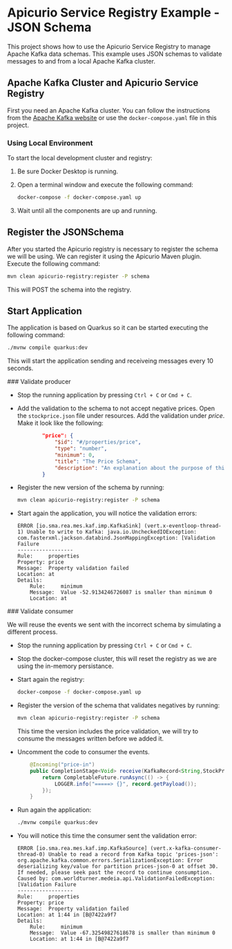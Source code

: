 # Apicurio Service Registry Example - JSON Schema

This project shows how to use the Apicurio Service Registry to manage Apache Kafka data schemas. This example uses JSON schemas to validate messages to and from a local Apache Kafka cluster.

## Apache Kafka Cluster and Apicurio Service Registry

First you need an Apache Kafka cluster. You can follow the instructions from the [Apache Kafka website](https://kafka.apache.org/quickstart) or use the `docker-compose.yaml` file in this project.

### Using Local Environment

To start the local development cluster and registry:

1. Be sure Docker Desktop is running.
1. Open a terminal window and execute the following command:

    ```bash
    docker-compose -f docker-compose.yaml up
    ```

1. Wait until all the components are up and running.

## Register the JSONSchema

After you started the Apicurio registry is necessary to register the schema we will be using. We can register it using the Apicurio Maven plugin. Execute the following command:

```bash
mvn clean apicurio-registry:register -P schema
```

This will POST the schema into the registry.

## Start Application

The application is based on Quarkus so it can be started executing the following command:

```bash
./mvnw compile quarkus:dev
```

This will start the application sending and receiveing messages every 10 seconds.

### Validate producer

* Stop the running application by pressing `Ctrl + C` or `Cmd + C`.

* Add the validation to the schema to not accept negative prices. Open the `stockprice.json` file under resources. Add the validation under *price*. Make it look like the following:

    ```json
            "price": {
                "$id": "#/properties/price",
                "type": "number",
                "minimum": 0,
                "title": "The Price Schema",
                "description": "An explanation about the purpose of this instance."
            }
    ```

* Register the new version of the schema by running:

    ```bash
    mvn clean apicurio-registry:register -P schema
    ```

* Start again the application, you will notice the validation errors:

    ```log
    ERROR [io.sma.rea.mes.kaf.imp.KafkaSink] (vert.x-eventloop-thread-1) Unable to write to Kafka: java.io.UncheckedIOException: com.fasterxml.jackson.databind.JsonMappingException: [Validation Failure
    ------------------
    Rule:     properties
    Property: price
    Message:  Property validation failed
    Location: at
    Details:
        Rule:     minimum
        Message:  Value -52.9134246726087 is smaller than minimum 0
        Location: at
    ```

### Validate consumer

We will reuse the events we sent with the incorrect schema by simulating a different process.

* Stop the running application by pressing `Ctrl + C` or `Cmd + C`.

* Stop the docker-compose cluster, this will reset the registry as we are using the in-memory persistance.

* Start again the registry:

    ```bash
    docker-compose -f docker-compose.yaml up
    ```

* Register the version of the schema that validates negatives by running:

    ```bash
    mvn clean apicurio-registry:register -P schema
    ```

    This time the version includes the price validation, we will try to consume the messages written before we added it.

* Uncomment the code to consumer the events.

    ```java
        @Incoming("price-in")
        public CompletionStage<Void> receive(KafkaRecord<String,StockPrice> record) throws IOException {
            return CompletableFuture.runAsync(() -> {
                LOGGER.info("=====> {}", record.getPayload());
            });
        }
    ```

* Run again the application:

    ```bash
    ./mvnw compile quarkus:dev
    ```

* You will notice this time the consumer sent the validation error:

    ```log
    ERROR [io.sma.rea.mes.kaf.imp.KafkaSource] (vert.x-kafka-consumer-thread-0) Unable to read a record from Kafka topic 'prices-json': org.apache.kafka.common.errors.SerializationException: Error deserializing key/value for partition prices-json-0 at offset 30. If needed, please seek past the record to continue consumption.
    Caused by: com.worldturner.medeia.api.ValidationFailedException: [Validation Failure
    ------------------
    Rule:     properties
    Property: price
    Message:  Property validation failed
    Location: at 1:44 in [B@7422a9f7
    Details:
        Rule:     minimum
        Message:  Value -67.32549827618678 is smaller than minimum 0
        Location: at 1:44 in [B@7422a9f7
    ```
